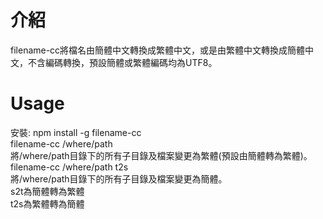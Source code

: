 # 介紹
filename-cc將檔名由簡體中文轉換成繁體中文，或是由繁體中文轉換成簡體中文，不含編碼轉換，預設簡體或繁體編碼均為UTF8。

# Usage
安裝: npm install -g filename-cc  
filename-cc /where/path  
將/where/path目錄下的所有子目錄及檔案變更為繁體(預設由簡體轉為繁體)。  
filename-cc /where/path t2s  
將/where/path目錄下的所有子目錄及檔案變更為簡體。  
s2t為簡體轉為繁體  
t2s為繁體轉為簡體  
